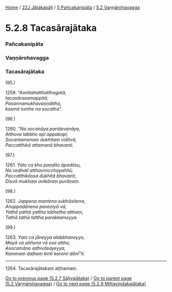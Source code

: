 
[Home](/) / [22J Jātakapāḷi](../../../22J.md) / [5 Pañcakanipāta](../../5.md) / [5.2 Vaṇṇārohavagga](../5.2.md)

# 5.2.8 Tacasārajātaka

### Pañcakanipāta

### Vaṇṇārohavagga

### Tacasārajātaka

(95.)

1259\. _“Amittahatthatthagatā,_  
_tacasārasamappitā;_  
_Pasannamukhavaṇṇāttha,_  
_kasmā tumhe na socatha”._  


(96.)

1260\. _“Na socanāya paridevanāya,_  
_Atthova labbho api appakopi;_  
_Socantamenaṃ dukhitaṃ viditvā,_  
_Paccatthikā attamanā bhavanti._  


(97.)

1261\. _Yato ca kho paṇḍito āpadāsu,_  
_Na vedhatī atthavinicchayaññū;_  
_Paccatthikāssa dukhitā bhavanti,_  
_Disvā mukhaṃ avikāraṃ purāṇaṃ._  


(98.)

1262\. _Jappena mantena subhāsitena,_  
_Anuppadānena paveṇiyā vā;_  
_Yathā yathā yattha labhetha atthaṃ,_  
_Tathā tathā tattha parakkameyya._  


(99.)

1263\. _Yato ca jāneyya alabbhaneyyo,_  
_Mayā va aññena vā esa attho;_  
_Asocamāno adhivāsayeyya,_  
_Kammaṃ daḷhaṃ kinti karomi dānī”ti._  


---

1264\. Tacasārajātakaṃ aṭṭhamaṃ.



[Go to previous page (5.2.7 Sāḷiyajātaka)](5.2.7.md) / [Go to parent page (5.2 Vaṇṇārohavagga)](../5.2.md) / [Go to next page (5.2.9 Mittavindakajātaka)](5.2.9.md)


